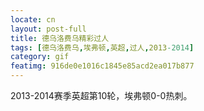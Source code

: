 ```yaml
---
locate: cn
layout: post-full
title: 德乌洛费乌精彩过人
tags: [德乌洛费乌,埃弗顿,英超,过人,2013-2014]
category: gif
featimg: 916de0e1016c1845e85acd2ea017b877
---
```


2013-2014赛季英超第10轮，埃弗顿0-0热刺。